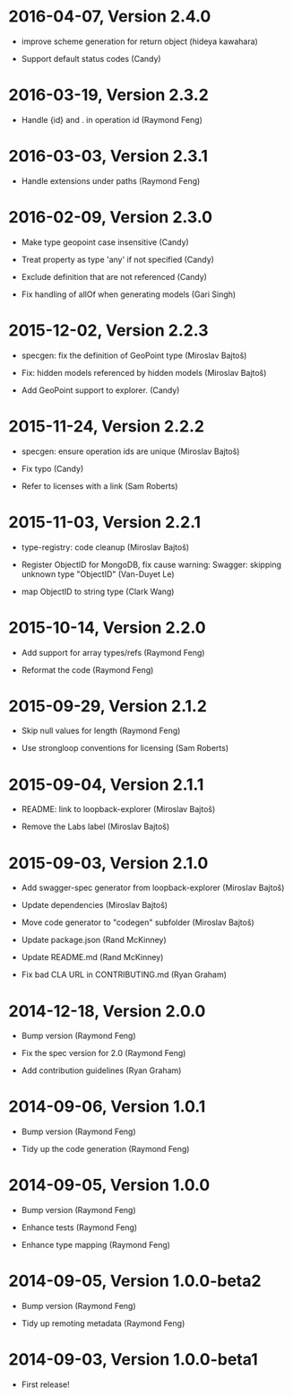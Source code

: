 2016-04-07, Version 2.4.0
=========================

 * improve scheme generation for return object (hideya kawahara)

 * Support default status codes (Candy)


2016-03-19, Version 2.3.2
=========================

 * Handle {id} and . in operation id (Raymond Feng)


2016-03-03, Version 2.3.1
=========================

 * Handle extensions under paths (Raymond Feng)


2016-02-09, Version 2.3.0
=========================

 * Make type geopoint case insensitive (Candy)

 * Treat property as type 'any' if not specified (Candy)

 * Exclude definition that are not referenced (Candy)

 * Fix handling of allOf when generating models (Gari Singh)


2015-12-02, Version 2.2.3
=========================

 * specgen: fix the definition of GeoPoint type (Miroslav Bajtoš)

 * Fix: hidden models referenced by hidden models (Miroslav Bajtoš)

 * Add GeoPoint support to explorer. (Candy)


2015-11-24, Version 2.2.2
=========================

 * specgen: ensure operation ids are unique (Miroslav Bajtoš)

 * Fix typo (Candy)

 * Refer to licenses with a link (Sam Roberts)


2015-11-03, Version 2.2.1
=========================

 * type-registry: code cleanup (Miroslav Bajtoš)

 * Register ObjectID for MongoDB, fix cause warning: Swagger: skipping unknown type "ObjectID" (Van-Duyet Le)

 * map ObjectID to string type (Clark Wang)


2015-10-14, Version 2.2.0
=========================

 * Add support for array types/refs (Raymond Feng)

 * Reformat the code (Raymond Feng)


2015-09-29, Version 2.1.2
=========================

 * Skip null values for length (Raymond Feng)

 * Use strongloop conventions for licensing (Sam Roberts)


2015-09-04, Version 2.1.1
=========================

 * README: link to loopback-explorer (Miroslav Bajtoš)

 * Remove the Labs label (Miroslav Bajtoš)


2015-09-03, Version 2.1.0
=========================

 * Add swagger-spec generator from loopback-explorer (Miroslav Bajtoš)

 * Update dependencies (Miroslav Bajtoš)

 * Move code generator to "codegen" subfolder (Miroslav Bajtoš)

 * Update package.json (Rand McKinney)

 * Update README.md (Rand McKinney)

 * Fix bad CLA URL in CONTRIBUTING.md (Ryan Graham)


2014-12-18, Version 2.0.0
=========================

 * Bump version (Raymond Feng)

 * Fix the spec version for 2.0 (Raymond Feng)

 * Add contribution guidelines (Ryan Graham)


2014-09-06, Version 1.0.1
=========================

 * Bump version (Raymond Feng)

 * Tidy up the code generation (Raymond Feng)


2014-09-05, Version 1.0.0
=========================

 * Bump version (Raymond Feng)

 * Enhance tests (Raymond Feng)

 * Enhance type mapping (Raymond Feng)


2014-09-05, Version 1.0.0-beta2
===============================

 * Bump version (Raymond Feng)

 * Tidy up remoting metadata (Raymond Feng)


2014-09-03, Version 1.0.0-beta1
===============================

 * First release!
